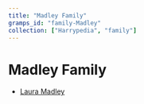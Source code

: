 ```yaml
---
title: "Madley Family"
gramps_id: "family-Madley"
collection: ["Harrypedia", "family"]
---
```


# Madley Family

- [Laura Madley](/Harrypedia/people/Madley/Laura/)
